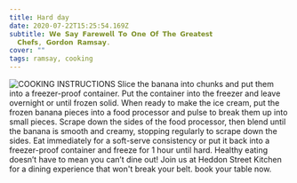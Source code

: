 ```yaml
---
title: Hard day
date: 2020-07-22T15:25:54.169Z
subtitle: 𝗪𝗲 𝗦𝗮𝘆 𝗙𝗮𝗿𝗲𝘄𝗲𝗹𝗹 𝗧𝗼 𝗢𝗻𝗲 𝗢𝗳 𝗧𝗵𝗲 𝗚𝗿𝗲𝗮𝘁𝗲𝘀𝘁
  𝗖𝗵𝗲𝗳𝘀, 𝗚𝗼𝗿𝗱𝗼𝗻 𝗥𝗮𝗺𝘀𝗮𝘆.
cover: ""
tags: ramsay, cooking
---
```

![COOKING INSTRUCTIONS Slice the banana into chunks and put them into a freezer-proof container. Put the container into the freezer and leave overnight or until frozen solid. When ready to make the ice cream, put the frozen banana pieces into a food processor and pulse to break them up into small pieces. Scrape down the sides of the food processor, then blend until the banana is smooth and creamy, stopping regularly to scrape down the sides. Eat immediately for a soft-serve consistency or put it back into a freezer-proof container and freeze for 1 hour until hard. Healthy eating doesn’t have to mean you can’t dine out! Join us at Heddon Street Kitchen for a dining experience that won't break your belt. book your table now.   ](/assets/49.jpg "ramsy")

```

```